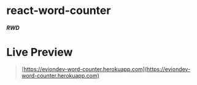 # react-word-counter

<h5>RWD</h5>

# Live Preview

>[https://eviondev-word-counter.herokuapp.com](https://eviondev-word-counter.herokuapp.com)
